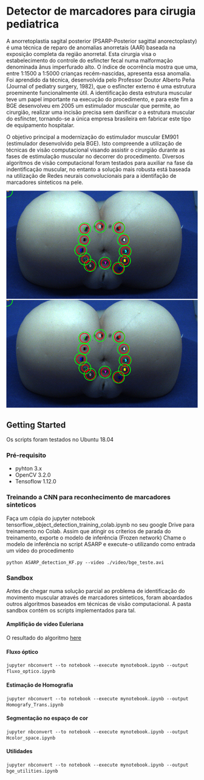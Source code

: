 # Detector de marcadores para cirugia pediatrica
A  anorretoplastia sagital posterior (PSARP-Posterior sagittal anorectoplasty) é uma técnica de reparo de anomalias anorretais (AAR) baseada na exposição completa da região anorretal. Esta cirurgia visa o estabelecimento do controle do esfíncter fecal numa malformação denominada ânus imperfurado alto. O índice de ocorrência mostra que uma, entre 1:1500 a 1:5000 crianças recém-nascidas, apresenta essa anomalia. Foi aprendido da técnica, desenvolvida pelo Professor Doutor Alberto Peña (Journal of pediatry surgery, 1982), que o esfíncter externo é uma estrutura proeminente funcionalmente útil. A identificação desta estrutura muscular teve um papel importante na execução do procedimento, e para este fim a BGE desenvolveu em 2005 um estimulador muscular que permite, ao cirurgião, realizar uma incisão precisa sem danificar o a estrutura muscular do esfíncter, tornando-se a única empresa brasileira em fabricar este tipo de equipamento hospitalar.

O objetivo principal a modernização do estimulador muscular EM901 (estimulador desenvolvido pela BGE). Isto compreende a utilização de técnicas de visão computacional visando assistir o cirurgião durante as fases de estimulação muscular no decorrer do procedimento. Diversos algoritmos de visão computacional foram testados para auxiliar na fase da indentificação muscular, no entanto a solução mais robusta está baseada na utilização de Redes neurais convolucionais para a identifação de marcadores sinteticos na pele.

![alt text](https://github.com/makquel/object_detection_BGE/blob/master/sandbox/results/bbosex_filtered.png)
[![YouTube](https://github.com/makquel/object_detection_BGE/blob/master/sandbox/results/bbosex_filtered.png)](https://www.youtube.com/watch?v=Nnkn2jTRf_I&feature=youtu.be)

## Getting Started ##
Os scripts foram testados no Ubuntu 18.04

### Pré-requisito
* pyhton 3.x
* OpenCV 3.2.0
* Tensoflow 1.12.0

### Treinando a CNN para reconhecimento de marcadores sinteticos
Faça um cópia do jupyter notebook tensorflow_object_detection_training_colab.ipynb no seu google Drive para treinamento no Colab.
Assim que atingir os críterios de parada do treinamento, exporte o modelo de inferência (Frozen network)
Chame o modelo de inferência no script ASARP e execute-o utilizando como entrada um vídeo do procedimento

```
python ASARP_detection_KF.py --video ./video/bge_teste.avi
```
### Sandbox ###
Antes de chegar numa solução parcial ao problema de identificação do movimento muscular através de marcadores sinteticos, foram aboardados outros algoritmos baseados em técnicas de visão computacional. A pasta sandbox contém os scripts implementados para tal.

#### Amplifição de vídeo Euleriana
O resultado do algoritmo [here](https://lambda.qrilab.com/site/tag/tag-science/#show-results)

#### Fluxo óptico
```
jupyter nbconvert --to notebook --execute mynotebook.ipynb --output fluxo_optico.ipynb
```
#### Estimação de Homografia
```
jupyter nbconvert --to notebook --execute mynotebook.ipynb --output Homografy_Trans.ipynb
```
#### Segmentação no espaço de cor
```
jupyter nbconvert --to notebook --execute mynotebook.ipynb --output Hcolor_space.ipynb
```
#### Utilidades
```
jupyter nbconvert --to notebook --execute mynotebook.ipynb --output bge_utilities.ipynb
```




